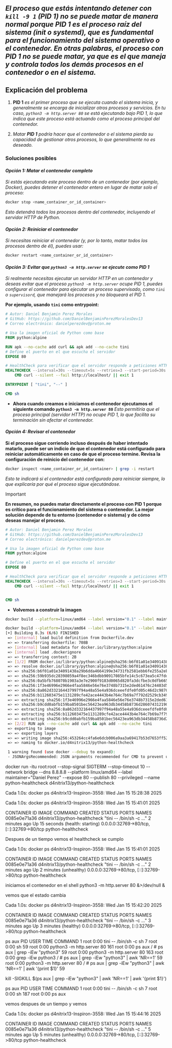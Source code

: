 ## *El proceso que estás intentando detener con `kill -9 1` (PID 1) no se puede matar de manera normal porque **PID 1** es el proceso raíz del sistema (init o systemd), que es fundamental para el funcionamiento del sistema operativo o el contenedor. En otras palabras, **el proceso con PID 1 no se puede matar**, ya que es el que maneja y controla todos los demás procesos en el contenedor o en el sistema.*

## **Explicación del problema**

1. **PID 1** *es el primer proceso que se ejecuta cuando el sistema inicia, y generalmente se encarga de inicializar otros procesos y servicios. En tu caso, `python3 -m http.server 80` se está ejecutando bajo PID 1, lo que indica que este proceso está actuando como el proceso principal del contenedor.*

2. *Matar **PID 1** podría hacer que el contenedor o el sistema pierda su capacidad de gestionar otros procesos, lo que generalmente no es deseado.*

### **Soluciones posibles**

#### *Opción 1: **Matar el contenedor completo***

*Si estás ejecutando este proceso dentro de un contenedor (por ejemplo, Docker), puedes detener el contenedor entero en lugar de matar solo el proceso:*

```bash
docker stop <name_container_or_id_container>
```

*Esto detendrá todos los procesos dentro del contenedor, incluyendo el servidor HTTP de Python.*

#### *Opción 2: **Reiniciar el contenedor***

*Si necesitas reiniciar el contenedor (y, por lo tanto, matar todos los procesos dentro de él), puedes usar:*

```bash
docker restart <name_container_or_id_container>
```

#### *Opción 3: **Evitar que `python3 -m http.server` se ejecute como PID 1***

*Si realmente necesitas ejecutar un servidor HTTP en un contenedor y deseas evitar que el proceso `python3 -m http.server` ocupe PID 1, puedes configurar el contenedor para ejecutar un proceso supervisado, como `tini` o `supervisord`, que manejará los procesos y no bloqueará el PID 1.*

**Por ejemplo, usando `tini` como entrypoint:**

```dockerfile
# Autor: Daniel Benjamin Perez Morales
# GitHub: https://github.com/DanielBenjaminPerezMoralesDev13
# Correo electrónico: danielperezdev@proton.me

# Usa la imagen oficial de Python como base
FROM python:alpine

RUN apk --no-cache add curl && apk add --no-cache tini
# Define el puerto en el que escucha el servidor
EXPOSE 80

# HealthCheck para verificar que el servidor responde a peticiones HTTP en el puerto 80
HEALTHCHECK --interval=30s --timeout=5s --retries=3 --start-period=30s \
    CMD curl --silent --fail http://localhost/ || exit 1

ENTRYPOINT [ "tini", "--" ]

CMD sh
```

- **Ahora cuando creamos e iniciamos el contenedor ejecutamos el siguiente comando `python3 -m http.server 80`**
*Esto permitiría que el proceso principal (servidor HTTP) no ocupe PID 1, lo que facilita su terminación sin afectar el contenedor.*

#### *Opción 4: **Revisar el contenedor***

**Si el proceso sigue corriendo incluso después de haber intentado matarlo, puede ser un indicio de que el contenedor está configurado para reiniciar automáticamente en caso de que el proceso termine. Revisa la configuración de reinicio del contenedor con:**

```bash
docker inspect <name_container_or_id_container> | grep -i restart
```

*Esto te indicará si el contenedor está configurado para reiniciar siempre, lo que explicaría por qué el proceso sigue ejecutándose.*

> [!IMPORTANT]
> **En resumen, no puedes matar directamente el proceso con PID 1 porque es crítico para el funcionamiento del sistema o contenedor. La mejor solución depende de tu entorno (contenedor o sistema) y de cómo deseas manejar el proceso.**

```Dockerfile
# Autor: Daniel Benjamin Perez Morales
# GitHub: https://github.com/DanielBenjaminPerezMoralesDev13
# Correo electrónico: danielperezdev@proton.me

# Usa la imagen oficial de Python como base
FROM python:alpine

# Define el puerto en el que escucha el servidor
EXPOSE 80

# HealthCheck para verificar que el servidor responde a peticiones HTTP en el puerto 80
HEALTHCHECK --interval=30s --timeout=5s --retries=3 --start-period=30s \
    CMD curl --silent --fail http://localhost/ || exit 1


CMD sh
```

- **Volvemos a construir la imagen**

```bash
docker build --platform=linux/amd64 --label version="0.1" --label maintainer="Daniel Perez" -td4nitrix13/python-healthcheck -f./Dockerfile.dev --no-cache .
```

```bash
docker build --platform=linux/amd64 --label version="0.1" --label maintainer="Daniel Perez" -td4nitrix13/python-healthcheck -f./Dockerfile.dev --no-cache .
[+] Building 8.3s (6/6) FINISHED                                                                                       docker:default
 => [internal] load build definition from Dockerfile.dev                                                                         0.0s
 => => transferring dockerfile: 708B                                                                                             0.0s
 => [internal] load metadata for docker.io/library/python:alpine                                                                 1.5s
 => [internal] load .dockerignore                                                                                                0.0s
 => => transferring context: 2B                                                                                                  0.0s
 => [1/2] FROM docker.io/library/python:alpine@sha256:b6f01a01e34091438a29b6dda4664199e34731fb2581ebb6fe255a2ebf441099           3.9s
 => => resolve docker.io/library/python:alpine@sha256:b6f01a01e34091438a29b6dda4664199e34731fb2581ebb6fe255a2ebf441099           0.0s
 => => sha256:b6f01a01e34091438a29b6dda4664199e34731fb2581ebb6fe255a2ebf441099 9.02kB / 9.02kB                                   0.0s
 => => sha256:59b935dc28398059a4f8ec346bdbb90917085bfe14c5c673ea5c47fddfeb4110 1.73kB / 1.73kB                                   0.0s
 => => sha256:0a5bfb768070b1903a3e7e2900f9183d0065d820fa3dcfbe3c0dfb6654ebc90a 4.82kB / 4.82kB                                   0.0s
 => => sha256:1f3e46996e2966e4faa5846e56e76e3748b7315e2ded61476c24403d592134f0 3.64MB / 3.64MB                                   1.5s
 => => sha256:8a862d332164437997f94a48a55e4a936dceeefdfe0fd05c46d2c9870a74c07a 458.75kB / 458.75kB                               1.7s
 => => sha256:b112603475e1131289cfe42ace4443b4e764c7b69a7f792d2529cb349fa6c407 12.49MB / 12.49MB                                 3.0s
 => => extracting sha256:1f3e46996e2966e4faa5846e56e76e3748b7315e2ded61476c24403d592134f0                                        0.2s
 => => sha256:b9cdd0abfb159ba8501bec56423ea963db34458b8736d28607431219013b2a17 248B / 248B                                       1.9s
 => => extracting sha256:8a862d332164437997f94a48a55e4a936dceeefdfe0fd05c46d2c9870a74c07a                                        0.1s
 => => extracting sha256:b112603475e1131289cfe42ace4443b4e764c7b69a7f792d2529cb349fa6c407                                        0.8s
 => => extracting sha256:b9cdd0abfb159ba8501bec56423ea963db34458b8736d28607431219013b2a17                                        0.0s
 => [2/2] RUN apk --no-cache add curl && apk add --no-cache tini                                                                 2.7s
 => exporting to image                                                                                                           0.0s
 => => exporting layers                                                                                                          0.0s
 => => writing image sha256:453264cc4fa6e6dcb006a9aa3a69417b53d7653ff52807d76a7a25f64be3508c                                     0.0s
 => => naming to docker.io/d4nitrix13/python-healthcheck                                                                         0.0s

 1 warning found (use docker --debug to expand):
 - JSONArgsRecommended: JSON arguments recommended for CMD to prevent unintended behavior related to OS signals (line 18)
```

docker run -itu root:root --stop-signal SIGTERM --stop-timeout 10 --network bridge --dns 8.8.8.8 --platform linux/amd64 --label maintainer="Daniel Perez" --expose 80 --publish 80 --privileged --name python-healthcheck d4nitrix13/python-healthcheck

Cada 1.0s: docker ps                                                                                                  d4nitrix13-Inspiron-3558: Wed Jan 15 15:28:38 2025

Cada 1.0s: docker ps                                                                                                                                                          d4nitrix13-Inspiron-3558: Wed Jan 15 15:41:01 2025

CONTAINER ID   IMAGE                           COMMAND                  CREATED         STATUS                     PORTS                                       NAMES
0085e0e71a36   d4nitrix13/python-healthcheck   "tini -- /bin/sh -c …"   2 minutes ago   Up 15 seconds (health: starting)   0.0.0.0:32769->80/tcp, [::]:32769->80/tcp   python-healthcheck

Despues de un tiempo vemos el healthcheck se cumplo

Cada 1.0s: docker ps                                                                                                                                                          d4nitrix13-Inspiron-3558: Wed Jan 15 15:41:01 2025

CONTAINER ID   IMAGE                           COMMAND                  CREATED         STATUS                     PORTS                                       NAMES
0085e0e71a36   d4nitrix13/python-healthcheck   "tini -- /bin/sh -c …"   2 minutes ago   Up 2 minutes (unhealthy)   0.0.0.0:32769->80/tcp, [::]:32769->80/tcp   python-healthcheck

iniciamos el contenedor en el shell
python3 -m http.server 80 &>/dev/null &

vemos que el estado cambia

Cada 1.0s: docker ps                                                                                                                                                          d4nitrix13-Inspiron-3558: Wed Jan 15 15:42:20 2025

CONTAINER ID   IMAGE                           COMMAND                  CREATED         STATUS                   PORTS                                       NAMES
0085e0e71a36   d4nitrix13/python-healthcheck   "tini -- /bin/sh -c …"   3 minutes ago   Up 3 minutes (healthy)   0.0.0.0:32769->80/tcp, [::]:32769->80/tcp   python-healthcheck

ps aux
PID   USER     TIME  COMMAND
    1 root      0:00 tini -- /bin/sh -c sh
    7 root      0:00 sh
   59 root      0:00 python3 -m http.server 80
  161 root      0:00 ps aux
/ # ps aux | grep -iEw "python3"
   59 root      0:00 python3 -m http.server 80
  163 root      0:00 grep -iEw python3
/ # ps aux | grep -iEw "python3" | awk 'NR==1'
   59 root      0:00 python3 -m http.server 80
/ # ps aux | grep -iEw "python3" | awk 'NR==1' | awk '{print $1}'
59

kill -SIGKILL $(ps aux | grep -iEw "python3" | awk 'NR==1' | awk '{print $1}')

ps aux
PID   USER     TIME  COMMAND
    1 root      0:00 tini -- /bin/sh -c sh
    7 root      0:00 sh
  187 root      0:00 ps aux

  vemos despues de un tiempo y vemos

  Cada 1.0s: docker ps                                                                                                                                                          d4nitrix13-Inspiron-3558: Wed Jan 15 15:44:16 2025

CONTAINER ID   IMAGE                           COMMAND                  CREATED         STATUS                     PORTS                                       NAMES
0085e0e71a36   d4nitrix13/python-healthcheck   "tini -- /bin/sh -c …"   5 minutes ago   Up 5 minutes (unhealthy)   0.0.0.0:32769->80/tcp, [::]:32769->80/tcp   python-healthcheck
